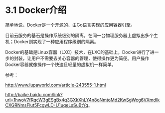 # 3.1 Docker介绍

简单地说，Docker是一个开源的、由Go语言实现的应用容器引擎。

目前云服务的基石是操作系统级别的隔离，在同一台物理服务器上虚拟出多个主机；Docker则实现了一种应用程序级别的隔离。

Docker的基础是Linux容器（LXC）技术，在LXC的基础上，Docker进行了进一步的封装，让用户不需要去关心容器的管理，使得操作更为简便。用户操作Docker容器就像操作一个快速且轻量的虚拟机一样简单。





参考：

http://www.lupaworld.com/article-243555-1.html

http://baike.baidu.com/link?url=1hwoV7fRqcW3gESgBx4q3GXkXhLY4n8oNmtoMd2KwSgWcg6VXmdIkCXGRNmsFlut5FcgwLD-U1uqeLsSuBtYq_